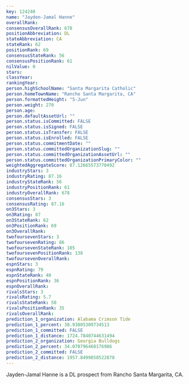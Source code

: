 ```yaml
---
key: 124240
name: "Jayden-Jamal Hanne"
overallRank: 
consensusOverallRank: 678
positionAbbreviation: DL
stateAbbreviation: CA
stateRank: 62
positionRank: 69
consensusStateRank: 56
consensusPositionRank: 61
nilValue: 0
stars: 
classYear: 
rankingYear: 
person.highSchoolName: "Santa Margarita Catholic"
person.homeTownName: "Rancho Santa Margarita, CA"
person.formattedHeight: "5-Jun"
person.weight: 270
person.age: 
person.defaultAssetUrl: ""
person.status.isCommitted: FALSE
person.status.isSigned: FALSE
person.status.isTransfer: FALSE
person.status.isEnrolled: FALSE
person.status.commitmentDate: ""
person.status.committedOrganizationSlug: ""
person.status.committedOrganizationAssetUrl: ""
person.status.committedOrganizationPrimaryColor: ""
weightedAggregateScore: 87.12665573770492
industryStars: 3
industryRating: 87.16
industryStateRank: 56
industryPositionRank: 61
industryOverallRank: 678
consensusStars: 3
consensusRating: 87.16
on3Stars: 3
on3Rating: 87
on3StateRank: 62
on3PositionRank: 69
on3OverallRank: 
twofoursevenStars: 3
twofoursevenRating: 86
twofoursevenStateRank: 105
twofoursevenPositionRank: 138
twofoursevenOverallRank: 
espnStars: 3
espnRating: 79
espnStateRank: 40
espnPositionRank: 36
espnOverallRank: 
rivalsStars: 3
rivalsRating: 5.7
rivalsStateRank: 50
rivalsPositionRank: 35
rivalsOverallRank: 
prediction_1_organization: Alabama Crimson Tide
prediction_1_percent: 38.93805309734513
prediction_1_committed: FALSE
prediction_1_distance: 1724.7840744631494
prediction_2_organization: Georgia Bulldogs
prediction_2_percent: 34.070796460176986
prediction_2_committed: FALSE
prediction_2_distance: 1957.8499858522878
---
```

Jayden-Jamal Hanne is a DL prospect from Rancho Santa Margarita, CA.